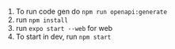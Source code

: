 1. To run code gen do `npm run openapi:generate`
2. run `npm install`
3. run `expo start --web` for web
4. To start in dev, run `npm start`
